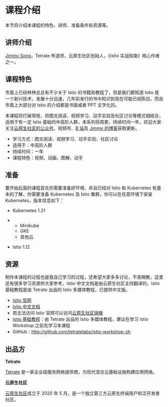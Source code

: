 # 课程介绍

本节将介绍本课程的特色、讲师、准备条件和资源等。

## 讲师介绍

[Jimmy Song](https://jimmysong.io)，Tetrate 布道师，云原生社区创始人，《Istio 实战指南》核心作者之一。

## 课程特色

市面上已经林林总总有不少关于 Istio 的书籍和教程了，但是我们都知道 Istio 是一个新兴技术，发展十分迅速，几年前发行的书中知识到现在可能已经陈旧，而且市面上大部分对 Istio 的介绍都是书面或者 PPT 文字化的。

本课程将打破常规，将图文阅读、视频学习、动手实验及社区讨论等模式相结合，适用于有一定 Istio 基础的中高阶人群，本系列将周更，持续时间一年，欢迎大家关注[云原生社区的公众号](https://mp.weixin.qq.com/s/vWlSdzz2MNdXRr0sd2-LFg)、视频号、[B 站](https://space.bilibili.com/515485124/channel/series)及 [Jimmy 的博客](https://jimmysong.io)获取更新。

- 学习方式：图文阅读、视频学习、动手实验、社区讨论
- 适用于：中高阶人群
- 持续时间：一年
- 课程特色：视频、动画、图解、动手

## 准备

要开始后面的课程首先你需要准备好环境，并且已经对 Istio 和 Kubernetes 有基本的了解，你需要准备 Kubernetes 及 Istio 集群，你可以在任意环境下安装 Kubernetes，版本信息如下：

- Kubernetes 1.21

- - Minikube
  - GKE
  - 其他云

- Istio 1.12

## 资源

制作本课程的过程也是我自己学习的过程，还希望大家多多讨论，不吝赐教，这里还有很多学习资源供大家参考，Istio 中文文档是由云原生社区主持翻译的，Istio 基础教程是由 Tetrate 出品的 Istio 多媒体教程，已提供中文版。

- [Istio 官网](https://istio.io)
- [Istio 中文文档](https://istio.io/latest/zh)
- 若无法访问 Istio 官网可以访问[云原生社区镜像](https://cloudnative.to/istio.io/)
- [Istio 基础教程](https://academy.tetrate.io/courses/istio-fundamentals-zh)：由 Tetrate 出品的 Istio 多媒体教程，建议在学习 Istio Workshop 之前先学习本课程
- GitHub：http://github.com/tetratelabs/istio-workshop-zh

## 出品方

**Tetrate**

[Tetrate](https://tetrate.io) 是一家企业级服务网格提供商，为现代混合云基础设施构建应用网络。

**云原生社区**

[云原生社区](https://cloudnative.to)成立于 2020 年 5 月，是一个独立第三方云原生终端用户和泛开发者社区。
